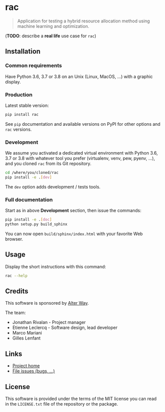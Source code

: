 # **rac**

> Application for testing a hybrid resource allocation method using machine learning and optimization.

(**TODO**: describe a **real life** use case for `rac`)

## Installation

### Common requirements

Have Python 3.6, 3.7 or 3.8 on an Unix (Linux, MacOS, ...) with a graphic display.

### Production

Latest stable version:

```bash
pip install rac
```

See `pip` documentation and available versions on PyPI for other options and `rac` versions.

### Development

We assume you activated a dedicated virtual environment with Python 3.6, 3.7 or 3.8 with whatever
tool you prefer (virtualenv, venv, pew, pyenv, ...), and you cloned `rac` from its Git repository.

```bash
cd /where/you/cloned/rac
pip install -e .[dev]
```

The `dev` option adds development / tests tools.

### Full documentation

Start as in above **Development** section, then issue the commands:

```bash
pip install -e .[doc]
python setup.py build_sphinx
```

You can now open `build/sphinx/index.html` with your favorite Web browser.

## Usage

Display the short instructions with this command:

```bash
rac --help
```

## Credits

This software is sponsored by [Alter Way](https://www.alterway.fr/).

The team:

- Jonathan Rivalan - Project manager
- Etienne Leclercq - Software design, lead developer
- Marco Mariani
- Gilles Lenfant

## Links

- [Project home](https://git.rnd.alterway.fr/overboard/soft_clustering/rac)
- [File issues (bugs, ...)](https://git.rnd.alterway.fr/overboard/soft_clustering/rac/-/issues)

## License

This software is provided under the terms of the MIT license you can read in the `LICENSE.txt` file
of the repository or the package.
